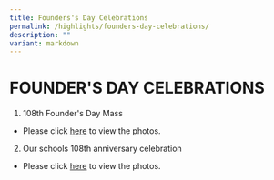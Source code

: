 ```yaml
---
title: Founders's Day Celebrations
permalink: /highlights/founders-day-celebrations/
description: ""
variant: markdown
---
```

# **FOUNDER'S DAY CELEBRATIONS**
1. 108th Founder's Day Mass
* Please click [here](https://www.facebook.com/share/p/zxnBS2PH883z27Ks/?mibextid=WC7FNe) to view the photos.

2. Our schools 108th anniversary celebration
*   Please click [here](https://www.facebook.com/share/p/ufnddoa6TZU2TWod/?mibextid=WC7FNe) to view the photos.